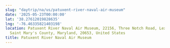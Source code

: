 ```yaml
---
slug: "daytrip/na/us/patuxent-river-naval-air-museum"
date: '2025-05-23T00:00:00'
lat: '38.27612019828635'
lng: '-76.46335821403198'
location: Patuxent River Naval Air Museum, 22156, Three Notch Road, Lexington Park,
  Saint Mary's County, Maryland, 20653, United States
title: Patuxent River Naval Air Museum
---
```



